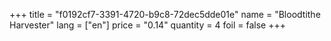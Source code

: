 +++
title = "f0192cf7-3391-4720-b9c8-72dec5dde01e"
name = "Bloodtithe Harvester"
lang = ["en"]
price = "0.14"
quantity = 4
foil = false
+++
